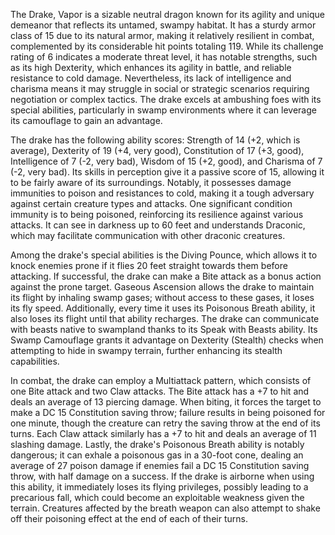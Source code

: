 The Drake, Vapor is a sizable neutral dragon known for its agility and unique demeanor that reflects its untamed, swampy habitat. It has a sturdy armor class of 15 due to its natural armor, making it relatively resilient in combat, complemented by its considerable hit points totaling 119. While its challenge rating of 6 indicates a moderate threat level, it has notable strengths, such as its high Dexterity, which enhances its agility in battle, and reliable resistance to cold damage. Nevertheless, its lack of intelligence and charisma means it may struggle in social or strategic scenarios requiring negotiation or complex tactics. The drake excels at ambushing foes with its special abilities, particularly in swamp environments where it can leverage its camouflage to gain an advantage.

The drake has the following ability scores: Strength of 14 (+2, which is average), Dexterity of 19 (+4, very good), Constitution of 17 (+3, good), Intelligence of 7 (-2, very bad), Wisdom of 15 (+2, good), and Charisma of 7 (-2, very bad). Its skills in perception give it a passive score of 15, allowing it to be fairly aware of its surroundings. Notably, it possesses damage immunities to poison and resistances to cold, making it a tough adversary against certain creature types and attacks. One significant condition immunity is to being poisoned, reinforcing its resilience against various attacks. It can see in darkness up to 60 feet and understands Draconic, which may facilitate communication with other draconic creatures.

Among the drake's special abilities is the Diving Pounce, which allows it to knock enemies prone if it flies 20 feet straight towards them before attacking. If successful, the drake can make a Bite attack as a bonus action against the prone target. Gaseous Ascension allows the drake to maintain its flight by inhaling swamp gases; without access to these gases, it loses its fly speed. Additionally, every time it uses its Poisonous Breath ability, it also loses its flight until that ability recharges. The drake can communicate with beasts native to swampland thanks to its Speak with Beasts ability. Its Swamp Camouflage grants it advantage on Dexterity (Stealth) checks when attempting to hide in swampy terrain, further enhancing its stealth capabilities.

In combat, the drake can employ a Multiattack pattern, which consists of one Bite attack and two Claw attacks. The Bite attack has a +7 to hit and deals an average of 13 piercing damage. When biting, it forces the target to make a DC 15 Constitution saving throw; failure results in being poisoned for one minute, though the creature can retry the saving throw at the end of its turns. Each Claw attack similarly has a +7 to hit and deals an average of 11 slashing damage. Lastly, the drake's Poisonous Breath ability is notably dangerous; it can exhale a poisonous gas in a 30-foot cone, dealing an average of 27 poison damage if enemies fail a DC 15 Constitution saving throw, with half damage on a success. If the drake is airborne when using this ability, it immediately loses its flying privileges, possibly leading to a precarious fall, which could become an exploitable weakness given the terrain. Creatures affected by the breath weapon can also attempt to shake off their poisoning effect at the end of each of their turns.